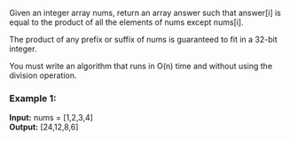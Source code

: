 Given an integer array nums, return an array answer such that answer[i] is equal to the product of all the elements of nums except nums[i].<br/>

The product of any prefix or suffix of nums is guaranteed to fit in a 32-bit integer.<br/>

You must write an algorithm that runs in O(n) time and without using the division operation.<br/>

 

### Example 1:

**Input:** nums = [1,2,3,4]<br/>
**Output:** [24,12,8,6]<br/>